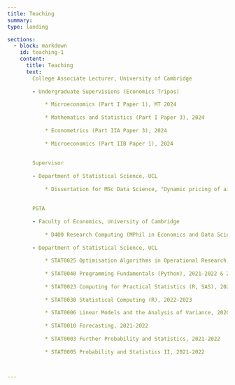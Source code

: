 ```yaml
---
title: Teaching 
summary: 
type: landing

sections:
  - block: markdown
    id: teaching-1
    content:  
      title: Teaching
      text: 
        College Associate Lecturer, University of Cambridge
        
        - Undergraduate Supervisions (Economics Tripos)
          
            * Microeconomics (Part I Paper 1), MT 2024
          
            * Mathematics and Statistics (Part I Paper 3), 2024
            
            * Econometrics (Part IIA Paper 3), 2024
            
            * Microeconomics (Part IIB Paper 1), 2024
      
        
        Supervisor
        
        - Department of Statistical Science, UCL
    
            * Dissertation for MSc Data Science, "Dynamic pricing of airline tickets using reinforcement learning", 2023-2024
        
      
        PGTA 
      
        - Faculty of Economics, University of Cambridge
    
            * D400 Research Computing (MPhil in Economics and Data Science), 2024
        
        - Department of Statistical Science, UCL
    
            * STAT0025 Optimisation Algorithms in Operational Research, 2022-2023
      
            * STAT0040 Programming Fundamentals (Python), 2021-2022 & 2022-2023
      
            * STAT0023 Computing for Practical Statistics (R, SAS), 2022-2023
      
            * STAT0030 Statistical Computing (R), 2022-2023 
      
            * STAT0006 Linear Models and the Analysis of Variance, 2020-2021 & 2022-2023
      
            * STAT0010 Forecasting, 2021-2022
      
            * STAT0003 Further Probability and Statistics, 2021-2022
      
            * STAT0005 Probability and Statistics II, 2021-2022
      


---
```

